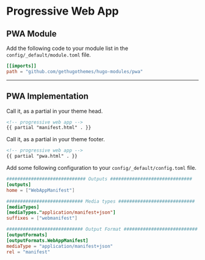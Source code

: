 # Progressive Web App

## PWA Module

Add the following code to your module list in the `config/_default/module.toml` file.

```toml
[[imports]]
path = "github.com/gethugothemes/hugo-modules/pwa"
```

<hr>

## PWA Implementation

Call it, as a partial in your theme head.

```html
<!-- progressive web app -->
{{ partial "manifest.html" . }}
```

Call it, as a partial in your theme footer.

```html
<!-- progressive web app -->
{{ partial "pwa.html" . }}
```

Add some following configuration to your `config/_default/config.toml` file.

```toml
############################# Outputs ##############################
[outputs]
home = ["WebAppManifest"]

############################ Media types ############################
[mediaTypes]
[mediaTypes."application/manifest+json"]
suffixes = ["webmanifest"]

############################ Output Format ###########################
[outputFormats]
[outputFormats.WebAppManifest]
mediaType = "application/manifest+json"
rel = "manifest"
```
